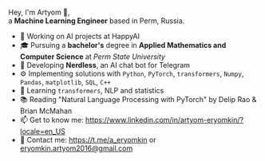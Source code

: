 Hey, I'm Artyom 👋,  
a **Machine Learning Engineer** based in Perm, Russia.

- 💼 Working on AI projects at HappyAI
- 🎓 Pursuing a **bachelor's** degree in **Applied Mathematics and Computer Science** at *Perm State University*
- 🤖 Developing **Nerdless**, an AI chat bot for Telegram
- ⚙️ Implementing solutions with `Python`, `PyTorch`, `transformers`, `Numpy`, `Pandas`, `matplotlib`, `SQL`, `C++`
- 🌱 Learning `transformers`, NLP and statistics
- 📚 Reading "Natural Language Processing with PyTorch" by Delip Rao & Brian McMahan
- 📫 Get to know me: https://www.linkedin.com/in/artyom-eryomkin/?locale=en_US
- 📱 Contact me: https://t.me/a_eryomkin or eryomkin.artyom2016@gmail.com
